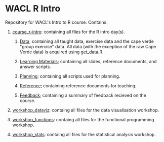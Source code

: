 # WACL R Intro
Repository for WACL's Intro to R course. Contains:

1. [course_r-intro](./course_r-intro/): containing all files for the R intro day(s).

    1. [Data](./course_r-intro/data/); containing all taught data, exercise data and the cape verde "group exercise" data. All data (with the exception of the raw Cape Verde data) is acquired using [get_data.R](./get_data.R).

    2. [Learning Materials](./course_r-intro/learning_materials/); containing all slides, reference documents, and answer scripts.

    3. [Planning](./course_r-intro/planning/); containing all scripts used for planning.

    4. [Reference](./course_r-intro/reference); containing reference documents for teaching.

    5. [Feedback](./course_r-intro/feedback); containing a summary of feedback recieved on the course.

2. [workshop_dataviz](./workshop_dataviz/): containg all files for the data visualisation workshop.

3. [workshop_functions](./workshop_functions/): containg all files for the functional programming workshop.

4. [workshop_stats](./workshop_stats/): containg all files for the statistical analysis workshop.

